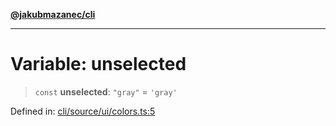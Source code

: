 [**@jakubmazanec/cli**](../../../README.md)

---

# Variable: unselected

> `const` **unselected**: `"gray"` = `'gray'`

Defined in:
[cli/source/ui/colors.ts:5](https://github.com/jakubmazanec/tools/blob/797379ce98752dc838b82c8398e04d90c58ce9e7/packages/cli/source/ui/colors.ts#L5)
